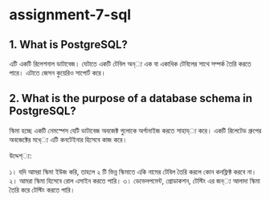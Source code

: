# assignment-7-sql

## 1. What is PostgreSQL?

এটি একটি রিলেশনাল ডাটাবেজ। যেটাতে একটি টেবিল অন্্য এক বা একাধিক টেবিলের সাথে সম্পর্ক তৈরি করতে পারে। এটাতে জেসন কুয়েরিও সাপোর্ট করে। 


## 2. What is the purpose of a database schema in PostgreSQL?
স্কিমা হচ্ছে একটি নেমস্পেস যেটি ডাটাবেজ অবজেক্ট গুলোকে অর্গানাইজ করতে সাহায্্য  করে। একটি রিলেটেড গ্রুপের অবজেক্টের মধে্্য এটি কনটেইনার হিসেবে কাজ করে। 

উদ্দেশ্্য:

১। যদি আমরা স্কিমা ইউজ করি, তাহলে ২ টি ভিন্ন স্কিমাতে একি নামের টেবিল তৈরি করলে কোন কনফ্লিক্ট করবে না।
২। আমরা স্কিমা হিসেবে রোল এসাইন করতে পারি।
৩। ডেভেলপমেন্ট, প্রোডাকশন, টেস্টিং এর জন্্য আলাদা স্কিমা তৈরি করে টেস্টিং করতে পারি।
